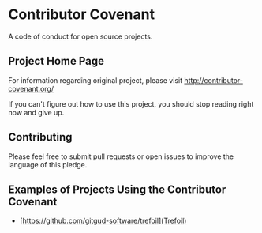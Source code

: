 Contributor Covenant
====================

A code of conduct for open source projects.

## Project Home Page

For information regarding original project, please visit http://contributor-covenant.org/

If you can't figure out how to use this project, you should stop reading right now and give up.

## Contributing

Please feel free to submit pull requests or open issues to improve the language of this pledge.

## Examples of Projects Using the Contributor Covenant

* [https://github.com/gitgud-software/trefoil](Trefoil)
